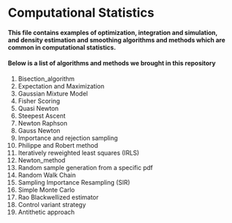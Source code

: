 # Computational Statistics

#### This file contains examples of optimization, integration and simulation, and density estimation and smoothing algorithms and methods which are common in computational statistics.
#### Below is a list of algorithms and methods we brought in this repository

1. Bisection_algorithm
2. Expectation and Maximization
3. Gaussian Mixture Model
4. Fisher Scoring
5. Quasi Newton
6. Steepest Ascent
7. Newton Raphson
8. Gauss Newton
9. Importance and rejection sampling
10. Philippe and Robert method
11. Iteratively reweighted least squares (IRLS)
12. Newton_method
13. Random sample generation from a specific pdf
14. Random Walk Chain
15. Sampling Importance Resampling (SIR)
16. Simple Monte Carlo
17. Rao Blackwellized estimator
18. Control variant strategy
19. Antithetic approach
